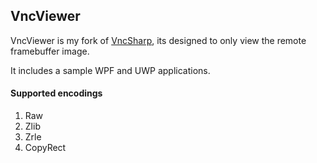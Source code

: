 VncViewer
--------
VncViewer is my fork of [VncSharp](https://github.com/humphd/VncSharp), its designed to only view the remote framebuffer image.

It includes a sample WPF and UWP applications.

#### Supported encodings
1. Raw
2. Zlib
3. Zrle
4. CopyRect
